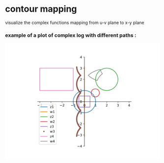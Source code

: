 # contour mapping
visualize the complex functions mapping from u-v plane to x-y plane

### example of a plot of complex log with different paths : 
![example](./images/branch_point_ln_z.png)
